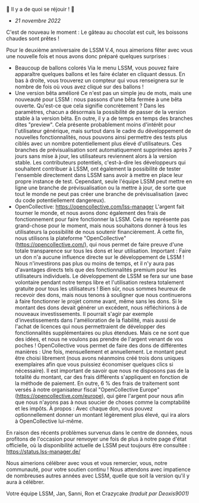 🎉 Il y a de quoi se réjouir ! 🎉

* *21 novembre 2022*

C'est de nouveau le moment : Le gâteau au chocolat est cuit, les boissons chaudes sont prêtes !

Pour le deuxième anniversaire de LSSM V.4, nous aimerions fêter avec vous une nouvelle fois et nous avons donc préparé quelques surprises :

* Beaucoup de ballons colorés
	Via le menu LSSM, vous pouvez faire apparaître quelques ballons et les faire éclater en cliquant dessus.
	En bas à droite, vous trouverez un compteur qui vous renseignera sur le nombre de fois où vous avez cliqué sur des ballons !
* Une version bêta amélioré
  Ce n'est pas un simple jeu de mots, mais une nouveauté pour LSSM : nous passons d'une bêta fermée à une bêta ouverte.
  Qu'est-ce que cela signifie concrètement ?
  Dans les paramètres, chacun a désormais la possibilité de passer de la version stable à la version bêta. En outre, il y a de temps en temps des branches dites "preview". Cela présente probablement moins d'intérêt pour l'utilisateur générique, mais surtout dans le cadre du développement de nouvelles fonctionnalités, nous pouvons ainsi permettre des tests plus ciblés avec un nombre potentiellement plus élevé d'utilisateurs. Ces branches de prévisualisation sont automatiquement supprimées après 7 jours sans mise à jour, les utilisateurs reviennent alors à la version stable.
  Les contributeurs potentiels, c'est-à-dire les développeurs qui souhaitent contribuer à LSSM, ont également la possibilité de tester l'ensemble directement dans LSSM sans avoir à mettre en place leur propre instance de test. Cependant, seule l'équipe LSSM peut mettre en ligne une branche de prévisualisation ou la mettre à jour, de sorte que tout le monde ne peut pas créer une branche de prévisualisation (avec du code potentiellement dangereux).
* OpenCollective: <https://opencollective.com/lss-manager>
  L'argent fait tourner le monde, et nous avons donc également des frais de fonctionnement pour faire fonctionner la LSSM. Cela ne représente pas grand-chose pour le moment, mais nous souhaitons donner à tous les utilisateurs la possibilité de nous soutenir financièrement. À cette fin, nous utilisons la plateforme "OpenCollective" (<https://opencollective.com/>), qui nous permet de faire preuve d'une totale transparence sur tous les dons et leur utilisation.
  Important : Faire un don n'a aucune influence directe sur le développement de LSSM ! Nous n'investirons pas plus ou moins de temps, et il n'y aura pas d'avantages directs tels que des fonctionnalités premium pour les utilisateurs individuels. Le développement de LSSM se fera sur une base volontaire pendant notre temps libre et l'utilisation restera totalement gratuite pour tous les utilisateurs !
  Bien sûr, nous sommes heureux de recevoir des dons, mais nous tenons à souligner que nous continuerons à faire fonctionner le projet comme avant, même sans les dons.
  Si le montant des dons devait générer un excédent, nous réfléchirions à de nouveaux investissements. Il pourrait s'agir par exemple d'investissements dans l'amélioration de la fiabilité, mais aussi de l'achat de licences qui nous permettraient de développer des fonctionnalités supplémentaires ou plus étendues. Mais ce ne sont que des idées, et nous ne voulons pas prendre de l'argent venant de vos poches !
  OpenCollective vous permet de faire des dons de différentes manières : Une fois, mensuellement et annuellement. Le montant peut être choisi librement (nous avons néanmoins créé trois dons uniques exemplaires afin que vous puissiez économiser quelques clics si nécessaire). Il est important de savoir que nous ne disposons pas de la totalité du montant, car des frais différents s'appliquent en fonction de la méthode de paiement. En outre, 6 % des frais de traitement sont versés à notre organisateur fiscal "OpenCollective Europe" (<https://opencollective.com/europe>), qui gère l'argent pour nous afin que nous n'ayons pas à nous soucier de choses comme la comptabilité et les impôts.
  À propos : Avec chaque don, vous pouvez optionnellement donner un montant légèrement plus élevé, qui ira alors à OpenCollective lui-même.

En raison des récents problèmes survenus dans le centre de données, nous profitons de l'occasion pour renvoyer une fois de plus à notre page d'état officielle, où la disponibilité actuelle de LSSM peut toujours être consultée : <https://status.lss-manager.de/>

Nous aimerions célébrer avec vous et vous remercier, vous, notre communauté, pour votre soutien continu !
Nous attendons avec impatience de nombreuses autres années avec LSSM, quelle que soit la version qu'il y aura à célébrer.

Votre équipe LSSM,
Jan, Sanni, Ron et Crazycake
*(traduit par Deoxis9001)*
